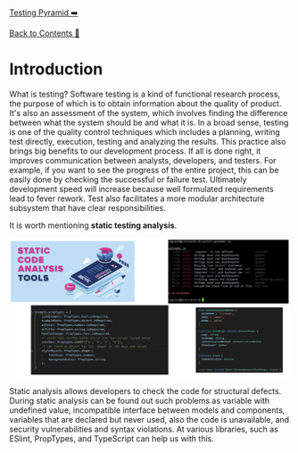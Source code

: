 [Testing Pyramid ➡️](testing-pyramid.md)

[Back to Contents 📑](../../README.md#module-2)

# Introduction

What is testing?
Software testing is a kind of functional research process, the purpose of which is to obtain information about the quality of product.
It's also an assessment of the system, which involves finding the difference between what the system should be and what it is.
In a broad sense, testing is one of the quality control techniques which includes a planning, writing test directly, execution, testing and analyzing the results.
This practice also brings big benefits to our development process.
If all is done right, it improves communication between analysts, developers, and testers.
For example, if you want to see the progress of the entire project, this can be easily done by checking the successful or failure test.
Ultimately development speed will increase because well formulated requirements lead to fever rework.
Test also facilitates a more modular architecture subsystem that have clear responsibilities.

It is worth mentioning **static testing analysis**.

![Static Analysis](images/static-analysis.png)

Static analysis allows developers to check the code for structural defects.
During static analysis can be found out such problems as variable with undefined value, incompatible interface between models and components, variables that are declared but never used, also the code is unavailable, and security vulnerabilities and syntax violations.
At various libraries, such as ESlint, PropTypes, and TypeScript can help us with this.
